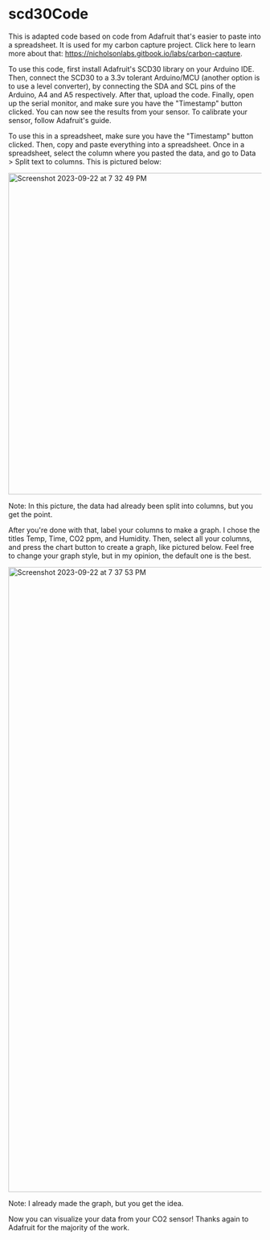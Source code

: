 # scd30Code
This is adapted code based on code from Adafruit that's easier to paste into a spreadsheet. It is used for my carbon capture project. Click here to learn more about that: https://nicholsonlabs.gitbook.io/labs/carbon-capture.

To use this code, first install Adafruit's SCD30 library on your Arduino IDE. Then, connect the SCD30 to a 3.3v tolerant Arduino/MCU (another option is to use a level converter), by connecting the SDA and SCL pins of the Arduino, A4 and A5 respectively. After that, upload the code. Finally, open up the serial monitor, and make sure you have the "Timestamp" button clicked. You can now see the results from your sensor. To calibrate your sensor, follow Adafruit's guide.

To use this in a spreadsheet, make sure you have the "Timestamp" button clicked. Then, copy and paste everything into a spreadsheet. Once in a spreadsheet, select the column where you pasted the data, and go to Data > Split text to columns. This is pictured below:

<img width="639" alt="Screenshot 2023-09-22 at 7 32 49 PM" src="https://github.com/charlienicholson3/scd30Code/assets/83499056/8134be9d-b50c-4334-8e48-10451ed9d581">

Note: In this picture, the data had already been split into columns, but you get the point.

After you're done with that, label your columns to make a graph. I chose the titles Temp, Time, CO2 ppm, and Humidity. Then, select all your columns, and press the chart button to create a graph, like pictured below. Feel free to change your graph style, but in my opinion, the default one is the best.

<img width="1242" alt="Screenshot 2023-09-22 at 7 37 53 PM" src="https://github.com/charlienicholson3/scd30Code/assets/83499056/10e10939-8838-4c5b-a179-1cf996967b2d">

Note: I already made the graph, but you get the idea.

Now you can visualize your data from your CO2 sensor!
Thanks again to Adafruit for the majority of the work.
